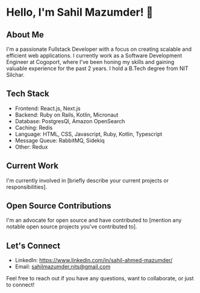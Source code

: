 # Hello, I'm Sahil Mazumder! 👋

## About Me

I'm a passionate Fullstack Developer with a focus on creating scalable and efficient web applications. I currently work as a Software Development Engineer at Cogoport, where I've been honing my skills and gaining valuable experience for the past 2 years. I hold a B.Tech degree from NIT Silchar.

## Tech Stack

- Frontend: React.js, Next.js
- Backend: Ruby on Rails, Kotlin, Micronaut
- Database: PostgresQl, Amazon OpenSearch
- Caching: Redis
- Language: HTML, CSS, Javascript, Ruby, Kotlin, Typescript
- Message Queue: RabbitMQ, Sidekiq
- Other: Redux

## Current Work

I'm currently involved in [briefly describe your current projects or responsibilities].

## Open Source Contributions

I'm an advocate for open source and have contributed to [mention any notable open source projects you've contributed to].

## Let's Connect

- LinkedIn: https://www.linkedin.com/in/sahil-ahmed-mazumder/
- Email: sahilmazumder.nits@gmail.com

Feel free to reach out if you have any questions, want to collaborate, or just to connect!

